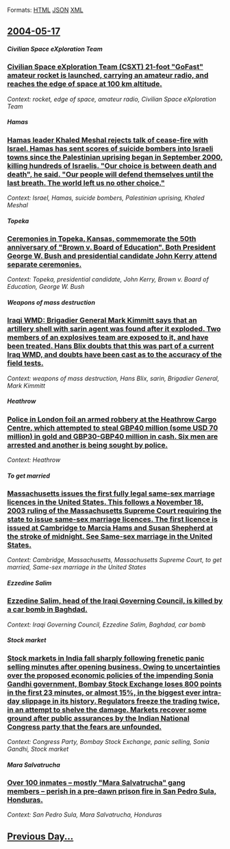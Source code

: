 
Formats: [HTML](2004/05/17/index.html)  [JSON](2004/05/17/index.json)  [XML](2004/05/17/index.xml)  

## [2004-05-17](/news/2004/05/17/index.md)

##### Civilian Space eXploration Team
### [ Civilian Space eXploration Team (CSXT) 21-foot "GoFast" amateur rocket is launched, carrying an amateur radio, and reaches the edge of space at 100&nbsp;km altitude. ](/news/2004/05/17/civilian-space-exploration-team-csxt-21-foot-gofast-amateur-rocket-is-launched-carrying-an-amateur-radio-and-reaches-the-edge-of-spac.md)
_Context: rocket, edge of space, amateur radio, Civilian Space eXploration Team_

##### Hamas
### [ Hamas leader Khaled Meshal rejects talk of cease-fire with Israel. Hamas has sent scores of suicide bombers into Israeli towns since the Palestinian uprising began in September 2000, killing hundreds of Israelis. "Our choice is between death and death", he said. "Our people will defend themselves until the last breath. The world left us no other choice." ](/news/2004/05/17/hamas-leader-khaled-meshal-rejects-talk-of-cease-fire-with-israel-hamas-has-sent-scores-of-suicide-bombers-into-israeli-towns-since-the-pa.md)
_Context: Israel, Hamas, suicide bombers, Palestinian uprising, Khaled Meshal_

##### Topeka
### [ Ceremonies in Topeka, Kansas, commemorate the 50th anniversary of "Brown v. Board of Education". Both President George W. Bush and presidential candidate John Kerry attend separate ceremonies. ](/news/2004/05/17/ceremonies-in-topeka-kansas-commemorate-the-50th-anniversary-of-brown-v-board-of-education-both-president-george-w-bush-and-presiden.md)
_Context: Topeka, presidential candidate, John Kerry, Brown v. Board of Education, George W. Bush_

##### Weapons of mass destruction
### [ Iraqi WMD: Brigadier General Mark Kimmitt says that an artillery shell with sarin agent was found after it exploded. Two members of an explosives team are exposed to it, and have been treated. Hans Blix doubts that this was part of a current Iraq WMD, and doubts have been cast as to the accuracy of the field tests.](/news/2004/05/17/iraqi-wmd-brigadier-general-mark-kimmitt-says-that-an-artillery-shell-with-sarin-agent-was-found-after-it-exploded-two-members-of-an-expl.md)
_Context: weapons of mass destruction, Hans Blix, sarin, Brigadier General, Mark Kimmitt_

##### Heathrow
### [ Police in London foil an armed robbery at the Heathrow Cargo Centre, which attempted to steal GBP40 million (some USD 70 million) in gold and GBP30-GBP40 million in cash. Six men are arrested and another is being sought by police. ](/news/2004/05/17/police-in-london-foil-an-armed-robbery-at-the-heathrow-cargo-centre-which-attempted-to-steal-gbp40-million-some-usd-70-million-in-gold-a.md)
_Context: Heathrow_

##### To get married
### [ Massachusetts issues the first fully legal same-sex marriage licences in the United States. This follows a November 18, 2003 ruling of the Massachusetts Supreme Court requiring the state to issue same-sex marriage licences. The first licence is issued at Cambridge to Marcia Hams and Susan Shepherd at the stroke of midnight. See Same-sex marriage in the United States.](/news/2004/05/17/massachusetts-issues-the-first-fully-legal-same-sex-marriage-licences-in-the-united-states-this-follows-a-november-18-2003-ruling-of-the.md)
_Context: Cambridge, Massachusetts, Massachusetts Supreme Court, to get married, Same-sex marriage in the United States_

##### Ezzedine Salim
### [ Ezzedine Salim, head of the Iraqi Governing Council, is killed by a car bomb in Baghdad.](/news/2004/05/17/ezzedine-salim-head-of-the-iraqi-governing-council-is-killed-by-a-car-bomb-in-baghdad.md)
_Context: Iraqi Governing Council, Ezzedine Salim, Baghdad, car bomb_

##### Stock market
### [ Stock markets in India fall sharply following frenetic panic selling minutes after opening business. Owing to uncertainties over the proposed economic policies of the impending Sonia Gandhi government, Bombay Stock Exchange loses 800 points in the first 23 minutes, or almost 15%, in the biggest ever intra-day slippage in its history. Regulators freeze the trading twice, in an attempt to shelve the damage. Markets recover some ground after public assurances by the Indian National Congress party that the fears are unfounded. ](/news/2004/05/17/stock-markets-in-india-fall-sharply-following-frenetic-panic-selling-minutes-after-opening-business-owing-to-uncertainties-over-the-propos.md)
_Context: Congress Party, Bombay Stock Exchange, panic selling, Sonia Gandhi, Stock market_

##### Mara Salvatrucha
### [ Over 100 inmates &ndash; mostly "Mara Salvatrucha" gang members&nbsp;&ndash; perish in a pre-dawn prison fire in San Pedro Sula, Honduras. ](/news/2004/05/17/over-100-inmates-ndash-mostly-mara-salvatrucha-gang-members-nbsp-ndash-perish-in-a-pre-dawn-prison-fire-in-san-pedro-sula-honduras.md)
_Context: San Pedro Sula, Mara Salvatrucha, Honduras_

## [Previous Day...](/news/2004/05/16/index.md)

